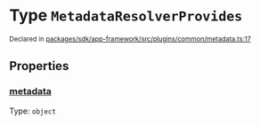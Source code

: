 # Type `MetadataResolverProvides`
<sub>Declared in [packages/sdk/app-framework/src/plugins/common/metadata.ts:17](https://github.com/dxos/dxos/blob/5edae0c63/packages/sdk/app-framework/src/plugins/common/metadata.ts#L17)</sub>




## Properties
### [metadata](https://github.com/dxos/dxos/blob/5edae0c63/packages/sdk/app-framework/src/plugins/common/metadata.ts#L18)
Type: <code>object</code>





